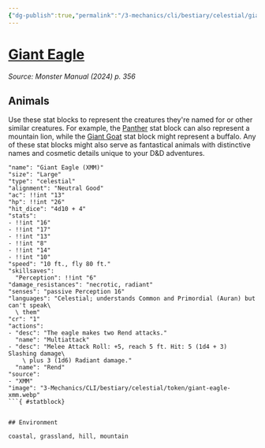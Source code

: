 ```yaml
---
{"dg-publish":true,"permalink":"/3-mechanics/cli/bestiary/celestial/giant-eagle-xmm/","tags":["ttrpg-cli/compendium/src/5e/xmm","ttrpg-cli/monster/cr/1","ttrpg-cli/monster/environment/coastal","ttrpg-cli/monster/environment/grassland","ttrpg-cli/monster/environment/hill","ttrpg-cli/monster/environment/mountain","ttrpg-cli/monster/size/large","ttrpg-cli/monster/type/celestial"],"noteIcon":""}
---
```


# [Giant Eagle](3-Mechanics\CLI\bestiary\celestial/giant-eagle-xmm.md)
*Source: Monster Manual (2024) p. 356*  

## Animals

Use these stat blocks to represent the creatures they're named for or other similar creatures. For example, the [Panther](3-Mechanics/CLI/bestiary/beast/panther-xmm.md) stat block can also represent a mountain lion, while the [Giant Goat](3-Mechanics/CLI/bestiary/beast/giant-goat-xmm.md) stat block might represent a buffalo. Any of these stat blocks might also serve as fantastical animals with distinctive names and cosmetic details unique to your D&D adventures.

```statblock
"name": "Giant Eagle (XMM)"
"size": "Large"
"type": "celestial"
"alignment": "Neutral Good"
"ac": !!int "13"
"hp": !!int "26"
"hit_dice": "4d10 + 4"
"stats":
- !!int "16"
- !!int "17"
- !!int "13"
- !!int "8"
- !!int "14"
- !!int "10"
"speed": "10 ft., fly 80 ft."
"skillsaves":
  "Perception": !!int "6"
"damage_resistances": "necrotic, radiant"
"senses": "passive Perception 16"
"languages": "Celestial; understands Common and Primordial (Auran) but can't speak\
  \ them"
"cr": "1"
"actions":
- "desc": "The eagle makes two Rend attacks."
  "name": "Multiattack"
- "desc": "Melee Attack Roll: +5, reach 5 ft. Hit: 5 (1d4 + 3) Slashing damage\
    \ plus 3 (1d6) Radiant damage."
  "name": "Rend"
"source":
- "XMM"
"image": "3-Mechanics/CLI/bestiary/celestial/token/giant-eagle-xmm.webp"
```{ #statblock}


## Environment

coastal, grassland, hill, mountain